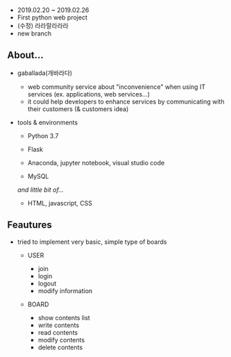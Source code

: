  * 2019.02.20 ~ 2019.02.26
 * First python web project
 * (수정) 라라랄라라라
 * new branch

About...
--------
* gaballada(개바라다) 

  - web community service about "inconvenience" when using IT services (ex. applications, web services...)
  - it could help developers to enhance services by communicating with their customers (& customers idea)
  
* tools & environments

  - Python 3.7
  - Flask
  - Anaconda, jupyter notebook, visual studio code
  
  - MySQL
  
  *and little bit of...*
  
   - HTML, javascript, CSS

Feautures
---------
 * tried to implement very basic, simple type of boards
    - USER
      + join 
      + login
      + logout
      + modify information
      
   - BOARD
      + show contents list
      + write contents
      + read contents
      + modify contents
      + delete contents
      
      
      
